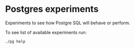 # Postgres experiments

Experiments to see how Postgre SQL will behave or perform.

To see list of available experiments run:

```bash
./pg help
```
